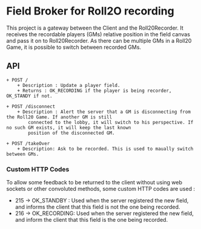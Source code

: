 # Field Broker for Roll2O recording

This project is a gateway between the Client and the Roll20Recorder. 
It receives the recordable players (GMs) relative position in the field canvas and pass it on to Roll20Recorder. 
As there can be multiple GMs in a Roll20 Game, it is possible to switch between recorded GMs.


## API
    + POST /  
        + Description : Update a player field.
        + Returns : OK_RECORDING if the player is being recorder, OK_STANDY if not.
        
    + POST /disconnect
        + Description : Alert the server that a GM is disconnecting from the Roll20 Game. If another GM is still 
            connected to the lobby, it will switch to his perspective. If no such GM exists, it will keep the last known
            position of the disconnected GM. 
            
    + POST /takeOver
        + Description: Ask to be recorded. This is used to maually switch between GMs. 

### Custom HTTP Codes

To allow some feedback to be returned to the client without using web sockets or other convoluted methods, some custom 
HTTP codes are used :
+ 215 -> OK_STANDBY : Used when the server registered the new field, and informs the client that this field is not the
    one being recorded.
+ 216 -> OK_RECORDING: Used when the server registered the new field, and inform the client that this field is the one
    being recorded. 



